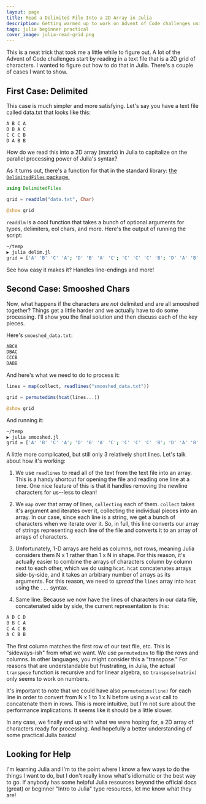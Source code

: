 ```yaml
---
layout: page
title: Read a Delimited File Into a 2D Array in Julia
description: Getting warmed up to work on Advent of Code challenges using Julia's powerful multi-dimensional array syntax.
tags: julia beginner practical
cover_image: julia-read-grid.png
---
```


This is a neat trick that took me a little while to figure out.  A lot of the Advent of Code challenges start by reading in a text file that is a 2D grid of characters.  I wanted to figure out how to do that in Julia.  There's a couple of cases I want to show.

## First Case: Delimited

This case is much simpler and more satisfying.  Let's say you have a text file called data.txt that looks like this:

```txt
A B C A
D B A C
C C C B
D A B B
```

How do we read this into a 2D array (matrix) in Julia to capitalize on the parallel processing power of Julia's syntax?

As it turns out, there's a function for that in the standard library: [the `DelimitedFiles` package.](https://docs.julialang.org/en/v1/stdlib/DelimitedFiles/index.html#DelimitedFiles.readdlm-Tuple{Any,AbstractChar,Type,AbstractChar})

```julia
using DelimitedFiles

grid = readdlm("data.txt", Char)

@show grid
```

`readdlm` is a cool function that takes a bunch of optional arguments for types, delimiters, eol chars, and more.  Here's the output of running the script:

```bash
~/temp
▶ julia delim.jl
grid = ['A' 'B' 'C' 'A'; 'D' 'B' 'A' 'C'; 'C' 'C' 'C' 'B'; 'D' 'A' 'B' 'B']
```

See how easy it makes it?  Handles line-endings and more!

## Second Case: Smooshed Chars

Now, what happens if the characters are *not* delimited and are all smooshed together?  Things get a little harder and we actually have to do some processing.  I'll show you the final solution and then discuss each of the key pieces.

Here's `smooshed_data.txt`:

```txt
ABCA
DBAC
CCCB
DABB
```

And here's what we need to do to process it:

```julia
lines = map(collect, readlines("smooshed_data.txt"))

grid = permutedims(hcat(lines...))

@show grid
```

And running it:

```bash
~/temp
▶ julia smooshed.jl
grid = ['A' 'B' 'C' 'A'; 'D' 'B' 'A' 'C'; 'C' 'C' 'C' 'B'; 'D' 'A' 'B' 'B']
```

A little more complicated, but still only 3 relatively short lines.  Let's talk about how it's working:

1. We use `readlines` to read all of the text from the text file into an array.  This is a handy shortcut for opening the file and reading one line at a time.  One nice feature of this is that it handles removing the newline characters for us--less to clean!

2. We `map` over that array of lines, `collecting` each of them.  `collect` takes it's argument and iterates over it, collecting the individual pieces into an array.  In our case, since each line is a string, we get a bunch of characters when we iterate over it.  So, in full, this line converts our array of strings representing each line of the file and converts it to an array of arrays of characters.

3. Unfortunately, 1-D arrays are held as columns, not rows, meaning Julia considers them N x 1 rather than 1 x N in shape.  For this reason, it's actually easier to combine the arrays of characters column by column next to each other, which we do using `hcat`.  `hcat` concatenates arrays side-by-side, and it takes an arbitrary number of arrays as its arguments.  For this reason, we need to *spread* the `lines` array into `hcat` using the `...` syntax.

4. Same line.  Because we now have the lines of characters in our data file, concatenated side by side, the current representation is this:

```txt
A D C D
B B C A
C A C B
A C B B
```

The first column matches the first row of our text file, etc.  This is "sideways-ish" from what we want.  We use `permutedims` to flip the rows and columns.  In other languages, you might consider this a "transpose."  For reasons that are understandable but frustrating, in Julia, the actual `transpose` function is recursive and for linear algebra, so `transpose(matrix)` only seems to work on numbers.

It's important to note that we could have also `permutedims(line)` for each line in order to convert from N x 1 to 1 x N before using a `vcat` call to concatenate them in rows.  This is more intuitive, but I'm not sure about the performance implications.  It seems like it should be a little slower.

In any case, we finally end up with what we were hoping for, a 2D array of characters ready for processing.  And hopefully a better understanding of some practical Julia basics!

## Looking for Help

I'm learning Julia and I'm to the point where I know a few ways to do the things I want to do, but I don't really know what's idiomatic or the best way to go.  If anybody has some helpful Julia resources beyond the official docs (great) or beginner "Intro to Julia" type resources, let me know what they are!